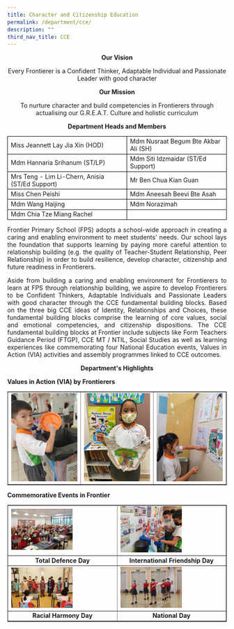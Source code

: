 ```yaml
---
title: Character and Citizenship Education
permalink: /department/cce/
description: ""
third_nav_title: CCE
---
```

<p style="text-align: center;"><strong>Our Vision</strong></p>
<p style="text-align: center;">Every Frontierer is a Confident Thinker, Adaptable Individual and Passionate Leader with good character</p>
<p style="text-align: center;"><strong>Our Mission</strong></p>
<p style="text-align: center;">To nurture character and build competencies in Frontierers through actualising our G.R.E.A.T. Culture and holistic curriculum</p>
<p style="text-align: center;"><strong>Department Heads and Members</strong></p>
<table width="657">
<tbody>
<tr>
<td style="border:1px solid black;">Miss Jeannett Lay Jia Xin (HOD)</td>
<td style="border:1px solid black;">Mdm Nusraat Begum Bte Akbar Ali (SH)</td>
</tr>
<tr>
<td style="border:1px solid black;">Mdm Hannaria Srihanum (ST/LP)</td>
<td style="border:1px solid black;">Mdm Siti Idzmaidar (ST/Ed Support)</td>
</tr>
<tr>
<td style="border:1px solid black;">Mrs Teng - Lim Li-Chern, Anisia (ST/Ed Support)</td>
<td style="border:1px solid black;">Mr Ben Chua Kian Guan</td>
</tr>
<tr>
<td style="border:1px solid black;">Miss Chen Peishi</td>
<td style="border:1px solid black;">Mdm Aneesah Beevi Bte Asah</td>
</tr>
<tr>
<td style="border:1px solid black;">Mdm Wang Haijing</td>
<td style="border:1px solid black;">Mdm Norazimah</td>
</tr>
<tr>
<td style="border:1px solid black;">Mdm Chia Tze Miang Rachel</td>
<td style="border:1px solid black;"></td>
</tr>
</tbody>
</table>
<p style="text-align: justify;">Frontier Primary School (FPS) adopts a school-wide approach in creating a caring and enabling environment to meet students’ needs. Our school lays the foundation that supports learning by paying more careful attention to relationship building (e.g. the quality of Teacher-Student Relationship, Peer Relationship) in order to build resilience, develop character, citizenship and future readiness in Frontierers.</p>
<p style="text-align: justify;">Aside from building a caring and enabling environment for Frontierers to learn at FPS through relationship building, we aspire to develop Frontierers to be Confident Thinkers, Adaptable Individuals and Passionate Leaders with good character through the CCE fundamental building blocks. Based on the three big CCE ideas of Identity, Relationships and Choices, these fundamental building blocks comprise the learning of core values, social and emotional competencies, and citizenship dispositions. The CCE fundamental building blocks at Frontier include subjects like Form Teachers Guidance Period (FTGP), CCE MT / NTIL, Social Studies as well as learning experiences like commemorating four National Education events, Values in Action (VIA) activities and assembly programmes linked to CCE outcomes.</p>
<p style="text-align: center;"><strong>Department's Highlights</strong></p>
<p><strong>Values in Action (VIA) by Frontierers</strong></p>
<table style="border-collapse: collapse; width: 100%;" border="1">
<tbody>
<tr>
<td style="width: 33.3333%;"><img src="/images/cce1.jpg"></td>
<td style="width: 33.3333%;"><img src="/images/cce2.jpg"></td>
<td style="width: 33.3333%;"><img src="/images/cce3.jpeg"></td>
</tr>
</tbody>
</table>
<p><strong>Commemorative Events in Frontier</strong></p>
<table style="border-collapse: collapse; width: 100%;" border="1">
<tbody>
<tr>
<td style="width: 50%;"><img style="width: 60%;" src="/images/cce4.jpg"></td>
<td style="width: 50%;"><img style="width: 60%;" src="/images/cce5.jpeg"></td>
</tr>
<tr>
<td style="width: 50%; text-align: center;"><strong><span class="fl-heading-text">Total Defence Day</span></strong></td>
<td style="width: 50%; text-align: center;"><strong><span class="fl-heading-text">International Friendship Day</span></strong></td>
</tr>
<tr>
<td style="width: 50%;"><img style="width: 60%;" src="/images/cce6.jpg"></td>
<td style="width: 50%;"><img style="width: 60%;" src="/images/cce7.jpg"></td>
</tr>
<tr>
<td style="width: 50%; text-align: center;"><strong><span class="fl-heading-text">Racial Harmony Day</span></strong></td>
<td style="width: 50%; text-align: center;"><strong><span class="fl-heading-text">National Day</span></strong></td>
</tr>
</tbody>
</table>